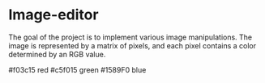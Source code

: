 # Image-editor

The goal of the project is to implement various image manipulations. The image is represented by a matrix of pixels, and each pixel contains a color determined by an RGB value. 

#f03c15 red #c5f015 green #1589F0 blue
